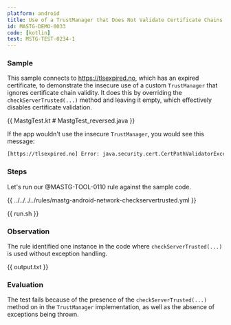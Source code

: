 ```yaml
---
platform: android
title: Use of a TrustManager that Does Not Validate Certificate Chains
id: MASTG-DEMO-0033
code: [kotlin]
test: MSTG-TEST-0234-1
---
```


### Sample

This sample connects to <https://tlsexpired.no>, which has an expired certificate, to demonstrate the insecure use of a custom `TrustManager` that ignores certificate chain validity. It does this by overriding the `checkServerTrusted(...)` method and leaving it empty, which effectively disables certificate validation.

{{ MastgTest.kt # MastgTest_reversed.java }}

If the app wouldn't use the insecure `TrustManager`, you would see this message:

```txt
[https://tlsexpired.no] Error: java.security.cert.CertPathValidatorException: Trust anchor for certification path not found.
```

### Steps

Let's run our @MASTG-TOOL-0110 rule against the sample code.

{{ ../../../../rules/mastg-android-network-checkservertrusted.yml }}

{{ run.sh }}

### Observation

The rule identified one instance in the code where `checkServerTrusted(...)` is used without exception handling.

{{ output.txt }}

### Evaluation

The test fails because of the presence of the `checkServerTrusted(...)` method on in the `TrustManager` implementation, as well as the absence of exceptions being thrown.
